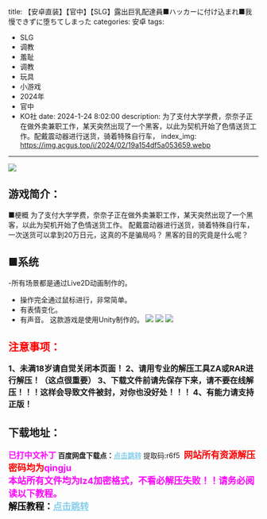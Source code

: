 title: 【安卓直装】【官中】【SLG】露出巨乳配達員■ハッカーに付け込まれ■我慢できずに堕ちてしまった
categories: 安卓
tags:
- SLG
- 调教
- 羞耻
- 调教
- 玩具
- 小游戏
- 2024年
- 官中
- KO社
date: 2024-1-24 8:02:00
description: 为了支付大学学费，奈奈子正在做外卖兼职工作，某天突然出现了一个黑客，以此为契机开始了色情送货工作。配戴震动器进行送货，骑着特殊自行车，
index_img: https://img.acgus.top/i/2024/02/19a154df5a053659.webp
---
![](https://img.acgus.top/i/2024/02/19a154df5a053659.webp)
## 游戏简介：
■梗概
为了支付大学学费，奈奈子正在做外卖兼职工作，某天突然出现了一个黑客，以此为契机开始了色情送货工作。
配戴震动器进行送货，骑着特殊自行车，
一次送货可以拿到20万日元，这真的不是骗局吗？
黑客的目的究竟是什么呢？

■系统
-------------------------
-所有场景都是通过Live2D动画制作的。
- 操作完全通过鼠标进行，非常简单。
- 有表情变化。
- 有声音。
这款游戏是使用Unity制作的。
![](https://img.acgus.top/i/2024/02/54a658a63a053707.webp)
![](https://img.acgus.top/i/2024/02/06d4d41bf3053704.webp)
![](https://img.acgus.top/i/2024/02/c5eb8e04de053702.webp)





## <font color=#FF0000 >注意事项：</font>
<font size=3><b>1、未满18岁请自觉关闭本页面！
2、请用专业的解压工具ZA或RAR进行解压！（这点很重要）
3、下载文件前请先保存下来，请不要在线解压！！！这样会导致文件被封，对你也没好处！！！
4、有能力请支持正版！</b></font>

## 下载地址：
<font color=#FF00FF size=3><b>已打中文补丁</b></font>
<b>百度网盘下载点：</b><a href="https://pan.baidu.com/s/1lXey1ao-hIbCk0Mo6UqxXw?pwd=r6f5" style="color: #87CEEB;"><b>点击跳转</b></a> 提取码:r6f5
<a style="padding: 0" href="https://post.qingju.org/AD/"><img style="max-width:100%" src="https://img.acgus.top/i/2024/07/478f689b8021d8d499ab43d21acf137a.gif" alt=""></a>
<b><font color=#FF0000 size=4>网站所有资源解压密码均为</b></font><b><font color=#FF00FF size=4>qingju</font><font color=#FF0000 ></font></b><br><b><font color=#FF00FF size=4>本站所有文件均为lz4加密格式，不看必解压失败！！请务必阅读以下教程。</b></font><br><b><font color=#000 size=4>解压教程：</b><a href="https://post.qingju.org/tutorial/000/" style="color: #87CEEB;"><b>点击跳转</b></a>